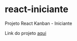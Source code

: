 # react-iniciante

Projeto React Kanban - Iniciante

Link do projeto [aqui](https://oc1w3.csb.app/)
